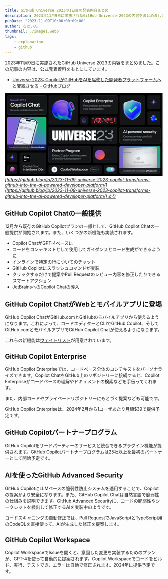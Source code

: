 ```yaml
---
title: GitHub Universe 2023の1日目の発表内容まとめ
description: 2023年11月9日に実施されたGitHub Universe 2023の内容をまとめました。
pubDate: "2023-11-09T10:00:00+09:00"
author: ろぼいん
thumbnail: ./image1.webp
tags:
    - explanation
    - github
---
```


2023年11月9日に実施されたGitHub Universe 2023の内容をまとめました。この記事の内容は、公式発表資料をもとにしています。

- [Universe 2023: CopilotがGitHubをAIを駆使した開発者プラットフォームへと変貌させる - GitHubブログ](https://github.blog/jp/2023-11-09-universe-2023-copilot-transforms-github-into-the-ai-powered-developer-platform/)

![GitHub Universe 2023の概要の画像](./image1.webp)
*[https://github.blog/jp/2023-11-09-universe-2023-copilot-transforms-github-into-the-ai-powered-developer-platform/](https://github.blog/jp/2023-11-09-universe-2023-copilot-transforms-github-into-the-ai-powered-developer-platform/)より*

## GitHub Copilot Chatの一般提供

12月から既存のGitHub Copilotプランの一部として、GitHub Copilot Chatの一般提供が開始されます。また、いくつかの新機能も実装されます。

- Copilot ChatがGPT-4ベースに
- コードをコンテキストとして使用してガイダンスとコード生成ができるように
- インラインで特定の行についてのチャット
- GitHub Copilotにスラッシュコマンドが実装
- クリックするだけで提案やPull Requestのレビュー内容を修正したりできるスマートアクション
- JetBrainsへのCopilot Chatの導入

## GitHub Copilot ChatがWebとモバイルアプリに登場

GitHub Copilot ChatがGitHub.comとGitHubのモバイルアプリから使えるようになります。これによって、コードエディターとCLIでGitHub Copilot、そしてGitHub.comとモバイルアプリでGitHub
Copilot Chatが使えるようになります。

これらの新機能は[ウェイトリスト](https://github.com/features/preview)が用意されています。

## GitHub Copilot Enterprise

GitHub Copilot Enterpriseでは、コードベース全体のコンテキストをパーソナライズできます。Copilot ChatをGitHub上のリポジトリーに接続すると、Copilot Enterpriseがコードベースの理解やドキュメントの検索などを手伝ってくれます。

また、内部コードやプライベートリポジトリーにもとづく提案なども可能です。

GitHub Copilot Enterpriseは、2024年2月から1ユーザあたり月額$39で提供予定です。

## GitHub Copilotパートナープログラム

GitHub Copilotをサードパーティーのサービスと統合できるプラグイン機能が提供されます。GitHub Copilotパートナープログラムは25社以上を最初のパートナーとして開始予定です。

## AIを使ったGitHub Advanced Security

GitHub CopilotにLLMベースの脆弱性防止システムを適用することで、Copilotの提案がより安全になります。また、GitHub Copilot Chatは自然言語で脆弱性の仕組みを説明できます。GitHub Advanced Securityに、コードの脆弱性やシークレットを検出して修正するAIを実装中のようです。

コードスキャニングの自動修正では、Pull RequestでJavaScriptとTypeScript用のCodeQLを直接使って、AIが生成した修正を提案します。

## GitHub Copilot Workspace

Copilot WorkspaceでIssueを開くと、意図した変更を実装するためのプランが、GPT-4を使って自動的に提案されます。Copilot Workspaceでコードをビルド、実行、テストでき、エラーは自動で修正されます。2024年に提供予定です。
